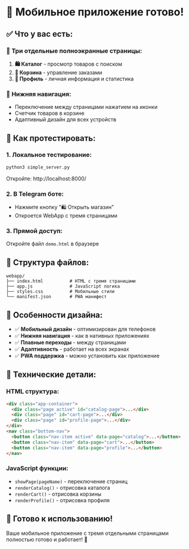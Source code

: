 # 📱 Мобильное приложение готово!

## ✅ Что у вас есть:

### 🎯 **Три отдельные полноэкранные страницы:**

1. **🛍 Каталог** - просмотр товаров с поиском
2. **🛒 Корзина** - управление заказами  
3. **👤 Профиль** - личная информация и статистика

### 📱 **Нижняя навигация:**
- Переключение между страницами нажатием на иконки
- Счетчик товаров в корзине
- Адаптивный дизайн для всех устройств

## 🚀 Как протестировать:

### 1. **Локальное тестирование:**
```bash
python3 simple_server.py
```
Откройте: http://localhost:8000/

### 2. **В Telegram боте:**
- Нажмите кнопку "🛍 Открыть магазин"
- Откроется WebApp с тремя страницами

### 3. **Прямой доступ:**
Откройте файл `demo.html` в браузере

## 📁 Структура файлов:

```
webapp/
├── index.html          # HTML с тремя страницами
├── app.js              # JavaScript логика
├── styles.css          # Мобильные стили
└── manifest.json       # PWA манифест
```

## 🎨 Особенности дизайна:

- ✅ **Мобильный дизайн** - оптимизирован для телефонов
- ✅ **Нижняя навигация** - как в нативных приложениях
- ✅ **Плавные переходы** - между страницами
- ✅ **Адаптивность** - работает на всех экранах
- ✅ **PWA поддержка** - можно установить как приложение

## 🔧 Технические детали:

### HTML структура:
```html
<div class="app-container">
  <div class="page active" id="catalog-page">...</div>
  <div class="page" id="cart-page">...</div>
  <div class="page" id="profile-page">...</div>
</div>
<nav class="bottom-nav">
  <button class="nav-item active" data-page="catalog">...</button>
  <button class="nav-item" data-page="cart">...</button>
  <button class="nav-item" data-page="profile">...</button>
</nav>
```

### JavaScript функции:
- `showPage(pageName)` - переключение страниц
- `renderCatalog()` - отрисовка каталога
- `renderCart()` - отрисовка корзины
- `renderProfile()` - отрисовка профиля

## 🎯 Готово к использованию!

Ваше мобильное приложение с тремя отдельными страницами полностью готово и работает! 🚀
